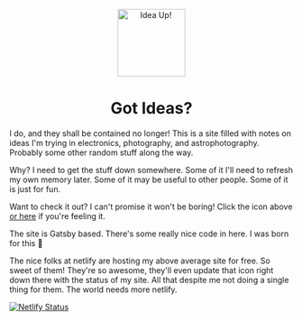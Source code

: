 <p align="center">
  <a href="https://ideaup.online">
    <img alt="Idea Up!" src="https://res.cloudinary.com/pmcg31/image/upload/v1576191331/idea_up_icon_rgnrnr.svg" width="120px" />
  </a>
</p>
<h1 align="center">
  Got Ideas?
</h1>

I do, and they shall be contained no longer! This is a site filled with notes on ideas I'm trying in electronics, photography, and astrophotography. Probably some other random stuff along the way.

Why? I need to get the stuff down somewhere. Some of it I'll need to refresh my own memory later. Some of it may be useful to other people. Some of it is just for fun.

Want to check it out? I can't promise it won't be boring! Click the icon above [or here](https://ideaup.online/) if you're feeling it.

The site is Gatsby based. There's some really nice code in here. I was born for this 💩

The nice folks at netlify are hosting my above average site for free. So sweet of them! They're so awesome, they'll even update that icon right down there with the status of my site. All that despite me not doing a single thing for them. The world needs more netlify.

[![Netlify Status](https://api.netlify.com/api/v1/badges/c06e2508-516c-4c14-84b7-876097702b9a/deploy-status)](https://app.netlify.com/sites/pmcg31/deploys)
